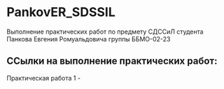 # PankovER_SDSSIL
Выполнение практических работ по предмету СДССиЛ студента Панкова Евгения Ромуальдовича группы ББМО-02-23

## ССылки на выполнение практических работ:
Практическая работа 1 - 
